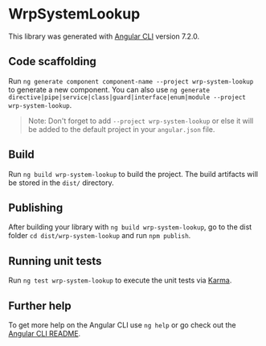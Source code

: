 # WrpSystemLookup

This library was generated with [Angular CLI](https://github.com/angular/angular-cli) version 7.2.0.

## Code scaffolding

Run `ng generate component component-name --project wrp-system-lookup` to generate a new component. You can also use `ng generate directive|pipe|service|class|guard|interface|enum|module --project wrp-system-lookup`.

> Note: Don't forget to add `--project wrp-system-lookup` or else it will be added to the default project in your `angular.json` file.

## Build

Run `ng build wrp-system-lookup` to build the project. The build artifacts will be stored in the `dist/` directory.

## Publishing

After building your library with `ng build wrp-system-lookup`, go to the dist folder `cd dist/wrp-system-lookup` and run `npm publish`.

## Running unit tests

Run `ng test wrp-system-lookup` to execute the unit tests via [Karma](https://karma-runner.github.io).

## Further help

To get more help on the Angular CLI use `ng help` or go check out the [Angular CLI README](https://github.com/angular/angular-cli/blob/master/README.md).
